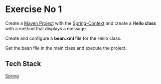 # Exercise No 1

  Create a [Maven Project](https://maven.apache.org) with the [Spring-Context](https://mvnrepository.com/artifact/org.springframework/spring-context) and create a **Hello class** with a method that displays a message. 

  Create and configure a **bean.xml** file for the Hello class. 

  Get the bean file in the main class and execute the project. 

## Tech Stack 
  [Spring](https://spring.io)

